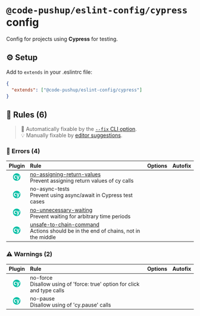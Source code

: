 # `@code-pushup/eslint-config/cypress` config

Config for projects using **Cypress** for testing.

## ⚙️ Setup

Add to `extends` in your .eslintrc file:

```json
{
  "extends": ["@code-pushup/eslint-config/cypress"]
}
```

## 📏 Rules (6)

> 🔧 Automatically fixable by the [`--fix` CLI option](https://eslint.org/docs/user-guide/command-line-interface#--fix).<br>💡 Manually fixable by [editor suggestions](https://eslint.org/docs/developer-guide/working-with-rules#providing-suggestions).

### 🚨 Errors (4)

| Plugin | Rule | Options | Autofix |
| :-: | :-- | :-- | :-: |
| [![cypress](./icons/material/cypress.png)](https://github.com/cypress-io/eslint-plugin-cypress#readme) | [no-assigning-return-values](https://on.cypress.io/best-practices#Assigning-Return-Values)<br>Prevent assigning return values of cy calls |  |  |
| [![cypress](./icons/material/cypress.png)](https://github.com/cypress-io/eslint-plugin-cypress#readme) | no-async-tests<br>Prevent using async/await in Cypress test cases |  |  |
| [![cypress](./icons/material/cypress.png)](https://github.com/cypress-io/eslint-plugin-cypress#readme) | [no-unnecessary-waiting](https://on.cypress.io/best-practices#Unnecessary-Waiting)<br>Prevent waiting for arbitrary time periods |  |  |
| [![cypress](./icons/material/cypress.png)](https://github.com/cypress-io/eslint-plugin-cypress#readme) | [unsafe-to-chain-command](https://docs.cypress.io/guides/core-concepts/retry-ability#Actions-should-be-at-the-end-of-chains-not-the-middle)<br>Actions should be in the end of chains, not in the middle |  |  |

### ⚠️ Warnings (2)

| Plugin | Rule | Options | Autofix |
| :-: | :-- | :-- | :-: |
| [![cypress](./icons/material/cypress.png)](https://github.com/cypress-io/eslint-plugin-cypress#readme) | no-force<br>Disallow using of 'force: true' option for click and type calls |  |  |
| [![cypress](./icons/material/cypress.png)](https://github.com/cypress-io/eslint-plugin-cypress#readme) | no-pause<br>Disallow using of 'cy.pause' calls |  |  |